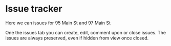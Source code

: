 # Issue tracker
Here we can issues for 95 Main St and 97 Main St

One the issues tab you can create, edit, comment upon or close issues. The issues are always preserved, even if hidden from view once closed.


